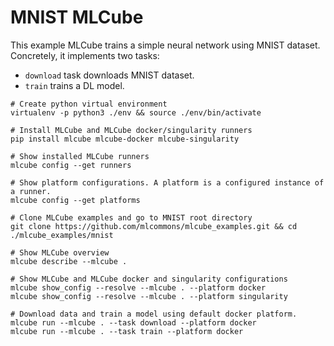 # MNIST MLCube

This example MLCube trains a simple neural network using MNIST dataset. Concretely, it implements two tasks:

- `download` task downloads MNIST dataset.
- `train` trains a DL model.

```shell
# Create python virtual environment
virtualenv -p python3 ./env && source ./env/bin/activate

# Install MLCube and MLCube docker/singularity runners
pip install mlcube mlcube-docker mlcube-singularity

# Show installed MLCube runners
mlcube config --get runners

# Show platform configurations. A platform is a configured instance of a runner.
mlcube config --get platforms

# Clone MLCube examples and go to MNIST root directory
git clone https://github.com/mlcommons/mlcube_examples.git && cd ./mlcube_examples/mnist

# Show MLCube overview
mlcube describe --mlcube .

# Show MLCube and MLCube docker and singularity configurations
mlcube show_config --resolve --mlcube . --platform docker
mlcube show_config --resolve --mlcube . --platform singularity

# Download data and train a model using default docker platform.
mlcube run --mlcube . --task download --platform docker
mlcube run --mlcube . --task train --platform docker
```
